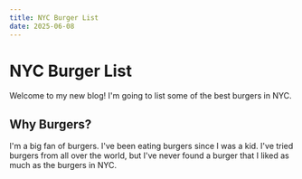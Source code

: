 ```yaml
---
title: NYC Burger List
date: 2025-06-08
---
```


# NYC Burger List

Welcome to my new blog! I'm going to list some of the best burgers in NYC.

## Why Burgers?

I'm a big fan of burgers. I've been eating burgers since I was a kid. I've tried burgers from all over the world, but I've never found a burger that I liked as much as the burgers in NYC.

